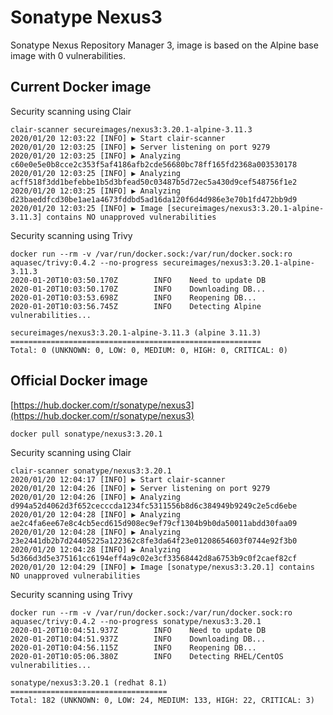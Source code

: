 # Sonatype Nexus3

Sonatype Nexus Repository Manager 3, image is based on the Alpine base image with 0 vulnerabilities.

## Current Docker image

Security scanning using Clair
```
clair-scanner secureimages/nexus3:3.20.1-alpine-3.11.3
2020/01/20 12:03:22 [INFO] ▶ Start clair-scanner
2020/01/20 12:03:25 [INFO] ▶ Server listening on port 9279
2020/01/20 12:03:25 [INFO] ▶ Analyzing c60e0e5e0b8cce2c353f5af4186afb2cde56680bc78ff165fd2368a003530178
2020/01/20 12:03:25 [INFO] ▶ Analyzing acff518f3dd1befebbe1b5d3bfead50c03487b5d72ec5a430d9cef548756f1e2
2020/01/20 12:03:25 [INFO] ▶ Analyzing d23baeddfcd30be1ae1a4673fddbd5ad16da120f6d4d986e3e70b1fd472bb9d9
2020/01/20 12:03:25 [INFO] ▶ Image [secureimages/nexus3:3.20.1-alpine-3.11.3] contains NO unapproved vulnerabilities
```

Security scanning using Trivy
```
docker run --rm -v /var/run/docker.sock:/var/run/docker.sock:ro aquasec/trivy:0.4.2 --no-progress secureimages/nexus3:3.20.1-alpine-3.11.3
2020-01-20T10:03:50.170Z        INFO    Need to update DB
2020-01-20T10:03:50.170Z        INFO    Downloading DB...
2020-01-20T10:03:53.698Z        INFO    Reopening DB...
2020-01-20T10:03:56.745Z        INFO    Detecting Alpine vulnerabilities...

secureimages/nexus3:3.20.1-alpine-3.11.3 (alpine 3.11.3)
========================================================
Total: 0 (UNKNOWN: 0, LOW: 0, MEDIUM: 0, HIGH: 0, CRITICAL: 0)
```

## Official Docker image

[https://hub.docker.com/r/sonatype/nexus3](https://hub.docker.com/r/sonatype/nexus3)
```
docker pull sonatype/nexus3:3.20.1
```

Security scanning using Clair
```
clair-scanner sonatype/nexus3:3.20.1
2020/01/20 12:04:17 [INFO] ▶ Start clair-scanner
2020/01/20 12:04:26 [INFO] ▶ Server listening on port 9279
2020/01/20 12:04:26 [INFO] ▶ Analyzing d994a52d4062d3f652cecccda1234fc5311556b8d6c384949b9249c2e5cd6ebe
2020/01/20 12:04:28 [INFO] ▶ Analyzing ae2c4fa6ee67e8c4cb5ecd615d908ec9ef79cf1304b9b0da50011abdd30faa09
2020/01/20 12:04:28 [INFO] ▶ Analyzing 23e2441db2b7d24405225a122362c8fe3da64f23e01208654603f0744e92f3b0
2020/01/20 12:04:28 [INFO] ▶ Analyzing 5d366d3d5e375161cc6194eff4a9c02e3cf33568442d8a6753b9c0f2caef82cf
2020/01/20 12:04:29 [INFO] ▶ Image [sonatype/nexus3:3.20.1] contains NO unapproved vulnerabilities
```

Security scanning using Trivy
```
docker run --rm -v /var/run/docker.sock:/var/run/docker.sock:ro aquasec/trivy:0.4.2 --no-progress sonatype/nexus3:3.20.1
2020-01-20T10:04:51.937Z        INFO    Need to update DB
2020-01-20T10:04:51.937Z        INFO    Downloading DB...
2020-01-20T10:04:56.115Z        INFO    Reopening DB...
2020-01-20T10:05:06.380Z        INFO    Detecting RHEL/CentOS vulnerabilities...

sonatype/nexus3:3.20.1 (redhat 8.1)
===================================
Total: 182 (UNKNOWN: 0, LOW: 24, MEDIUM: 133, HIGH: 22, CRITICAL: 3)
```
